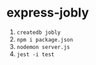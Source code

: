 # express-jobly


1. `createdb jobly`
2. `npm i package.json`
3. `nodemon server.js`
4. `jest -i test`
